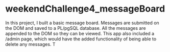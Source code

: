 # weekendChallenge4_messageBoard
In this project, I built a basic message board.
Messages are submitted on the DOM and saved to a
PL/pgSQL database. All the messages are appended
to the DOM so they can be viewed. This app also included
a /admin page, which would have the added functionality of
being able to delete any messages. T
